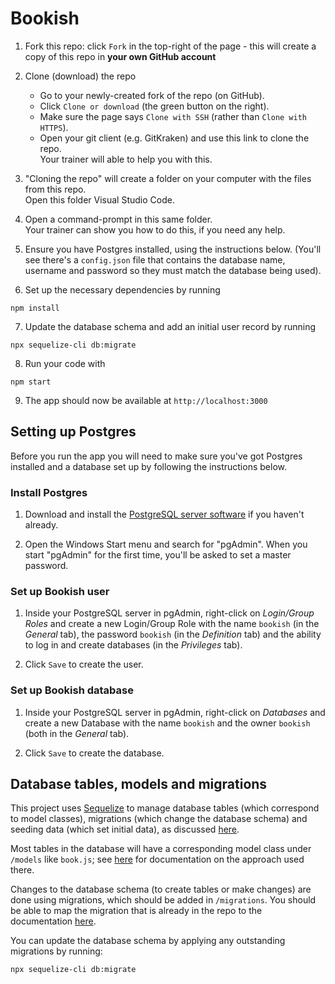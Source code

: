 # Bookish

1. Fork this repo: click `Fork` in the top-right of the page - this will create a copy of this repo in **your own GitHub account**

2. Clone (download) the repo
    * Go to your newly-created fork of the repo (on GitHub).
    * Click `Clone or download` (the green button on the right).
    * Make sure the page says `Clone with SSH` (rather than `Clone with HTTPS`).
    * Open your git client (e.g. GitKraken) and use this link to clone the repo.  
    Your trainer will able to help you with this.

3. "Cloning the repo" will create a folder on your computer with the files from this repo.  
Open this folder Visual Studio Code.

4. Open a command-prompt in this same folder.  
Your trainer can show you how to do this, if you need any help.

5. Ensure you have Postgres installed, using the instructions below. (You'll see there's a `config.json` file that contains the database name, username and password so they must match the database being used).

6. Set up the necessary dependencies by running
```
npm install
```

7. Update the database schema and add an initial user record by running
```
npx sequelize-cli db:migrate
```

8. Run your code with
```
npm start
```

9. The app should now be available at `http://localhost:3000`

## Setting up Postgres

Before you run the app you will need to make sure you've got Postgres installed and a database set up by following the instructions below.

### Install Postgres

1. Download and install the [PostgreSQL server software](https://www.enterprisedb.com/downloads/postgres-postgresql-downloads) if you haven't already.

2. Open the Windows Start menu and search for "pgAdmin". When you start "pgAdmin" for the first time, you'll be asked to set a master password.

### Set up Bookish user

1. Inside your PostgreSQL server in pgAdmin, right-click on *Login/Group Roles* and create a new Login/Group Role with the name `bookish` (in the *General* tab), the password `bookish` (in the *Definition* tab) and the ability to log in and create databases (in the *Privileges* tab).

2. Click `Save` to create the user.

### Set up Bookish database

1. Inside your PostgreSQL server in pgAdmin, right-click on *Databases* and create a new Database with the name `bookish` and the owner `bookish` (both in the *General* tab).

2. Click `Save` to create the database.

## Database tables, models and migrations

This project uses [Sequelize](https://sequelize.org/) to manage database tables (which correspond to model classes), migrations (which change the database schema) and seeding data (which set initial data), as discussed [here](https://sequelize.org/docs/v6/other-topics/migrations/).

Most tables in the database will have a corresponding model class under `/models` like `book.js`; see [here](https://sequelize.org/docs/v6/core-concepts/model-basics/#extending-model) for documentation on the approach used there.

Changes to the database schema (to create tables or make changes) are done using migrations, which should be added in `/migrations`. You should be able to map the migration that is already in the repo to the documentation [here](https://sequelize.org/docs/v6/other-topics/migrations/#migration-skeleton).

You can update the database schema by applying any outstanding migrations by running:
```
npx sequelize-cli db:migrate
```